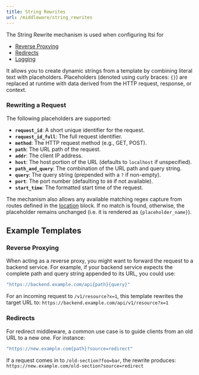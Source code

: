 ```yaml
---
title: String Rewrites
url: /middleware/string_rewrites
---
```


The String Rewrite mechanism is used when configuring Itsi for
* [Reverse Proxying](/middleware/proxy)
* [Redirects](/middleware/redirect)
* [Logging](/middleware/log_requests)

It allows you to create dynamic strings from a template by combining literal text with placeholders. Placeholders (denoted using curly braces: `{}`) are replaced at runtime with data derived from the HTTP request, response, or context.

### Rewriting a Request

The following placeholders are supported:

- **`request_id`**: A short unique identifier for the request.
- **`request_id_full`**: The full request identifier.
- **`method`**: The HTTP request method (e.g., GET, POST).
- **`path`**: The URL path of the request.
- **`addr`**: The client IP address.
- **`host`**: The host portion of the URL (defaults to `localhost` if unspecified).
- **`path_and_query`**: The combination of the URL path and query string.
- **`query`**: The query string (prepended with a `?` if non-empty).
- **`port`**: The port number (defaulting to `80` if not available).
- **`start_time`**: The formatted start time of the request.

The mechanism also allows any available matching regex capture from routes defined in the [location](/middleware/location) block.
If no match is found, otherwise, the placeholder remains unchanged (i.e. it is rendered as `{placeholder_name}`).


## Example Templates

### Reverse Proxying

When acting as a reverse proxy, you might want to forward the request to a backend service. For example, if your backend service expects the complete path and query string appended to its URL, you could use:

```ruby
"https://backend.example.com/api{path}{query}"
```

For an incoming request to `/v1/resource?x=1`, this template rewrites the target URL to:
`https://backend.example.com/api/v1/resource?x=1`

### Redirects

For redirect middleware, a common use case is to guide clients from an old URL to a new one. For instance:

```ruby
"https://new.example.com{path}?source=redirect"
```

If a request comes in to `/old-section?foo=bar`, the rewrite produces:
`https://new.example.com/old-section?source=redirect`

